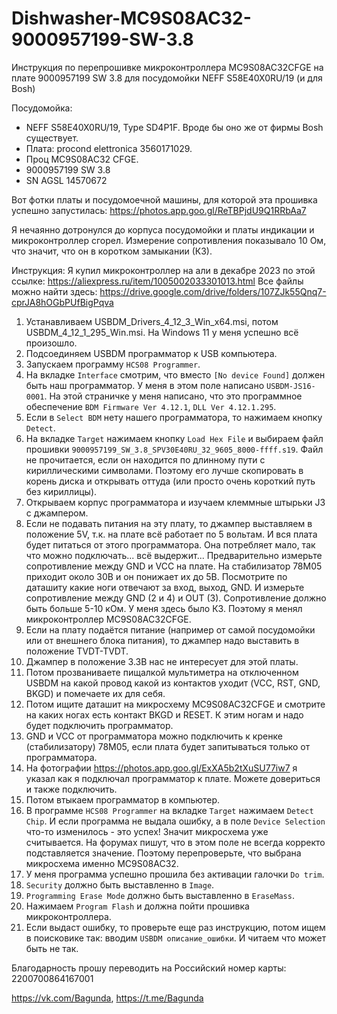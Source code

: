 # Dishwasher-MC9S08AC32-9000957199-SW-3.8
Инструкция по перепрошивке микроконтроллера MC9S08AC32CFGE на плате 9000957199 SW 3.8 для посудомойки NEFF S58E40X0RU/19 (и для Bosh) 

Посудомойка:
- NEFF S58E40X0RU/19, Type SD4P1F. Вроде бы оно же от фирмы Bosh существует.
- Плата: procond elettronica 3560171029.
- Проц MC9S08AC32 CFGE.
- 9000957199 SW 3.8
- SN AGSL 14570672

Вот фотки платы и посудомоечной машины, для которой эта прошивка успешно запустилась: https://photos.app.goo.gl/ReTBPjdU9Q1RRbAa7

Я нечаянно дотронулся до корпуса посудомойки и платы индикации и микроконтроллер сгорел. Измерение сопротивления показывало 10 Ом, что значит, что он в коротком замыкании (КЗ).

Инструкция:
Я купил микроконтроллер на али в декабре 2023 по этой ссылке: https://aliexpress.ru/item/1005002033301013.html
Все файлы можно найти здесь: https://drive.google.com/drive/folders/107ZJk55Qnq7-cprJA8hOGbPUfBigPqva

1. Устанавливаем USBDM_Drivers_4_12_3_Win_x64.msi, потом USBDM_4_12_1_295_Win.msi. На Windows 11 у меня успешно всё произошло.
2. Подсоединяем USBDM программатор к USB компьютера.
3. Запускаем программу `HCS08 Programmer`.
4. На вкладке `Interface` смотрим, что вместо `[No device Found]` должен быть наш программатор. У меня в этом поле написано `USBDM-JS16-0001`. На этой страничке у меня написано, что это программное обеспечение `BDM Firmware Ver 4.12.1`, `DLL Ver 4.12.1.295`.
5. Если в `Select BDM` нету нашего программатора, то нажимаем кнопку `Detect`.
6. На вкладке `Target` нажимаем кнопку `Load Hex File` и выбираем файл прошивки `9000957199_SW_3.8_SPV30E40RU_32_9605_8000-ffff.s19`. Файл не прочитается, если он находится по длинному пути с кириллическими символами. Поэтому его лучше скопировать в корень диска и открывать оттуда (или просто очень короткий путь без кириллицы).
7. Открываем корпус программатора и изучаем клеммные штырьки J3 с джампером.
8. Если не подавать питания на эту плату, то джампер выставляем в положение 5V, т.к. на плате всё работает по 5 вольтам. И вся плата будет питаться от этого программатора. Она потребляет мало, так что можно подключать... всё выдержит... Предварительно измерьте сопротивление между GND и VCC на плате. На стабилизатор 78M05 приходит около 30В и он понижает их до 5В. Посмотрите по даташиту какие ноги отвечают за вход, выход, GND. И измерьте сопротивление между GND (2 и 4) и OUT (3). Сопротивление должно быть больше 5-10 кОм. У меня здесь было КЗ. Поэтому я менял микроконтроллер MC9S08AC32CFGE.
9. Если на плату подаётся питание (например от самой посудомойки или от внешнего блока питания), то джампер надо выставить в положение TVDT-TVDT.
10. Джампер в положение 3.3В нас не интересует для этой платы.
11. Потом прозваниваете пищалкой мультиметра на отключенном USBDM на какой провод какой из контактов уходит (VCC, RST, GND, BKGD) и помечаете их для себя.
12. Потом ищите даташит на микросхему MC9S08AC32CFGE и смотрите на каких ногах есть контакт BKGD и RESET. К этим ногам и надо будет подключить программатор.
13. GND и VCC от программатора можно подключить к кренке (стабилизатору) 78M05, если плата будет запитываться только от программатора.
14. На фотографии https://photos.app.goo.gl/ExXA5b2tXuSU77iw7 я указал как я подключал программатор к плате. Можете довериться и также подключить.
15. Потом втыкаем программатор в компьютер.
16. В программе `HCS08 Programmer` на вкладке `Target` нажимаем `Detect Chip`. И если программа не выдала ошибку, а в поле `Device Selection` что-то изменилось - это успех! Значит микросхема уже считывается. На форумах пишут, что в этом поле не всегда корректо подставляется значение. Поэтому перепроверьте, что выбрана микросхема именно MC9S08AC32.
17. У меня программа успешно прошила без активации галочки `Do trim`.
18. `Security` должно быть выставленно в `Image`.
19. `Programming Erase Mode` должно быть выставленно в `EraseMass`.
20. Нажимаем `Program Flash` и должна пойти прошивка микроконтроллера.
21. Если выдаст ошибку, то проверьте еще раз инструкцию, потом ищем в поисковике так: вводим `USBDM описание_ошибки`. И читаем что может быть не так.

Благодарность прошу переводить на Российский номер карты: 2200700864167001

https://vk.com/Bagunda, https://t.me/Bagunda
